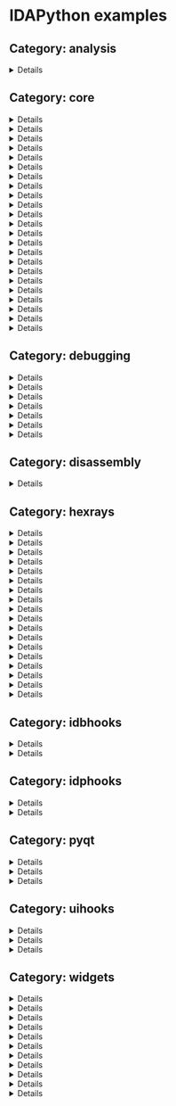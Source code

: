 # IDAPython examples

## Category: analysis

<a name="#dump_func_info"/>

<details>
  <summary>*dump_func_info*: </summary>

### Source code
<a href="https://github.com/idapython/src/blob/master/examples/analysis/dump_func_info.py">analysis/dump_func_info.py</a>

### Category
analysis

### Summary


### Description


### Keywords

### Uses
* ida_funcs.FUNC_FRAME
* ida_funcs.FUNC_LUMINA
* ida_funcs.FUNC_THUNK
* ida_funcs.get_fchunk
* ida_funcs.is_func_entry
* ida_funcs.is_func_tail
* ida_kernwin.get_screen_ea

### See also

  </details>

## Category: core

<a name="#actions"/>

<details>
  <summary>*actions*: </summary>

### Source code
<a href="https://github.com/idapython/src/blob/master/examples/core/actions.py">core/actions.py</a>

### Category
core

### Summary


### Description


### Keywords

### Uses
* ida_kernwin.AST_DISABLE_FOR_WIDGET
* ida_kernwin.AST_ENABLE_FOR_WIDGET
* ida_kernwin.BWN_DISASM
* ida_kernwin.SETMENU_APP
* ida_kernwin.UI_Hooks
* ida_kernwin.action_desc_t
* ida_kernwin.action_handler_t
* ida_kernwin.attach_action_to_menu
* ida_kernwin.attach_action_to_popup
* ida_kernwin.attach_action_to_toolbar
* ida_kernwin.get_widget_type
* ida_kernwin.load_custom_icon
* ida_kernwin.register_action
* ida_kernwin.unregister_action

### See also

  </details>

<a name="#add_hotkey"/>

<details>
  <summary>*add_hotkey*: </summary>

### Source code
<a href="https://github.com/idapython/src/blob/master/examples/core/add_hotkey.py">core/add_hotkey.py</a>

### Category
core

### Summary


### Description


### Keywords

### Uses
* ida_kernwin.add_hotkey
* ida_kernwin.del_hotkey

### See also

  </details>

<a name="#add_idc_hotkey"/>

<details>
  <summary>*add_idc_hotkey*: </summary>

### Source code
<a href="https://github.com/idapython/src/blob/master/examples/core/add_idc_hotkey.py">core/add_idc_hotkey.py</a>

### Category
core

### Summary


### Description


### Keywords

### Uses
* ida_expr.compile_idc_text
* ida_kernwin.add_idc_hotkey

### See also

  </details>

<a name="#auto_instantiate_widget_plugin"/>

<details>
  <summary>*auto_instantiate_widget_plugin*: </summary>

### Source code
<a href="https://github.com/idapython/src/blob/master/examples/core/auto_instantiate_widget_plugin.py">core/auto_instantiate_widget_plugin.py</a>

### Category
core

### Summary


### Description


### Keywords

### Uses
* ida_idaapi.plugin_t
* ida_kernwin.AST_ENABLE_ALWAYS
* ida_kernwin.SETMENU_APP
* ida_kernwin.UI_Hooks
* ida_kernwin.action_desc_t
* ida_kernwin.action_handler_t
* ida_kernwin.attach_action_to_menu
* ida_kernwin.find_widget
* ida_kernwin.register_action
* ida_kernwin.simplecustviewer_t
* ida_kernwin.simplecustviewer_t.Create

### See also

  </details>

<a name="#create_structure_programmatically"/>

<details>
  <summary>*create_structure_programmatically*: </summary>

### Source code
<a href="https://github.com/idapython/src/blob/master/examples/core/create_structure_programmatically.py">core/create_structure_programmatically.py</a>

### Category
core

### Summary


### Description


### Keywords

### Uses
* ida_bytes.FF_BYTE
* ida_bytes.FF_DATA
* ida_bytes.FF_DOUBLE
* ida_bytes.FF_DWORD
* ida_bytes.FF_FLOAT
* ida_bytes.FF_OWORD
* ida_bytes.FF_PACKREAL
* ida_bytes.FF_QWORD
* ida_bytes.FF_STRLIT
* ida_bytes.FF_STRUCT
* ida_bytes.FF_TBYTE
* ida_bytes.FF_WORD
* ida_bytes.off_flag
* ida_bytes.stroff_flag
* ida_idaapi.BADADDR
* ida_nalt.STRTYPE_C
* ida_struct.add_struc
* ida_struct.get_struc_id
* ida_struct.get_struc_size
* idc.add_struc
* idc.add_struc_member
* idc.del_struc
* idc.set_member_type

### See also

  </details>

<a name="#custom_cli"/>

<details>
  <summary>*custom_cli*: </summary>

### Source code
<a href="https://github.com/idapython/src/blob/master/examples/core/custom_cli.py">core/custom_cli.py</a>

### Category
core

### Summary


### Description


### Keywords

### Uses
* ida_idaapi.NW_CLOSEIDB
* ida_idaapi.NW_OPENIDB
* ida_idaapi.NW_REMOVE
* ida_idaapi.NW_TERMIDA
* ida_idaapi.notify_when
* ida_kernwin.cli_t

### See also

  </details>

<a name="#custom_data_types_and_formats"/>

<details>
  <summary>*custom_data_types_and_formats*: </summary>

### Source code
<a href="https://github.com/idapython/src/blob/master/examples/core/custom_data_types_and_formats.py">core/custom_data_types_and_formats.py</a>

### Category
core

### Summary


### Description


### Keywords

### Uses
* ida_bytes.data_format_t
* ida_bytes.data_type_t
* ida_bytes.find_custom_data_type
* ida_bytes.get_byte
* ida_bytes.register_data_types_and_formats
* ida_bytes.unregister_data_types_and_formats
* ida_idaapi.NW_CLOSEIDB
* ida_idaapi.NW_OPENIDB
* ida_idaapi.NW_REMOVE
* ida_idaapi.NW_TERMIDA
* ida_idaapi.notify_when
* ida_idaapi.struct_unpack
* ida_lines.COLSTR
* ida_lines.SCOLOR_IMPNAME
* ida_lines.SCOLOR_INSN
* ida_lines.SCOLOR_NUMBER
* ida_lines.SCOLOR_REG
* ida_nalt.get_input_file_path
* ida_netnode.netnode
* ida_struct.is_member_id

### See also

  </details>

<a name="#dump_extra_comments"/>

<details>
  <summary>*dump_extra_comments*: </summary>

### Source code
<a href="https://github.com/idapython/src/blob/master/examples/core/dump_extra_comments.py">core/dump_extra_comments.py</a>

### Category
core

### Summary


### Description


### Keywords

### Uses
* ida_kernwin.AST_DISABLE_FOR_WIDGET
* ida_kernwin.AST_ENABLE_FOR_WIDGET
* ida_kernwin.BWN_DISASM
* ida_kernwin.action_desc_t
* ida_kernwin.action_handler_t
* ida_kernwin.attach_action_to_popup
* ida_kernwin.find_widget
* ida_kernwin.get_screen_ea
* ida_kernwin.register_action
* ida_kernwin.unregister_action
* ida_lines.E_NEXT
* ida_lines.E_PREV
* ida_lines.get_extra_cmt
* ida_view

### See also

  </details>

<a name="#dump_flowchart"/>

<details>
  <summary>*dump_flowchart*: </summary>

### Source code
<a href="https://github.com/idapython/src/blob/master/examples/core/dump_flowchart.py">core/dump_flowchart.py</a>

### Category
core

### Summary


### Description


### Keywords

### Uses
* ida_funcs.get_func
* ida_gdl.FlowChart
* ida_gdl.qflow_chart_t
* ida_kernwin.get_screen_ea

### See also

  </details>

<a name="#extend_idc"/>

<details>
  <summary>*extend_idc*: </summary>

### Source code
<a href="https://github.com/idapython/src/blob/master/examples/core/extend_idc.py">core/extend_idc.py</a>

### Category
core

### Summary


### Description


### Keywords

### Uses
* ida_expr.VT_LONG
* ida_expr.add_idc_func

### See also

  </details>

<a name="#idapythonrc"/>

<details>
  <summary>*idapythonrc*: </summary>

### Source code
<a href="https://github.com/idapython/src/blob/master/examples/core/idapythonrc.py">core/idapythonrc.py</a>

### Category
core

### Summary


### Description


### Keywords

### Uses

### See also

  </details>

<a name="#install_user_defined_prefix"/>

<details>
  <summary>*install_user_defined_prefix*: </summary>

### Source code
<a href="https://github.com/idapython/src/blob/master/examples/core/install_user_defined_prefix.py">core/install_user_defined_prefix.py</a>

### Category
core

### Summary


### Description


### Keywords

### Uses
* ida_idaapi.PLUGIN_KEEP
* ida_idaapi.plugin_t
* ida_lines.SCOLOR_INV
* ida_lines.user_defined_prefix_t

### See also

  </details>

<a name="#list_imports"/>

<details>
  <summary>*list_imports*: </summary>

### Source code
<a href="https://github.com/idapython/src/blob/master/examples/core/list_imports.py">core/list_imports.py</a>

### Category
core

### Summary


### Description


### Keywords

### Uses
* ida_nalt.enum_import_names
* ida_nalt.get_import_module_name
* ida_nalt.get_import_module_qty

### See also

  </details>

<a name="#list_patched_bytes"/>

<details>
  <summary>*list_patched_bytes*: </summary>

### Source code
<a href="https://github.com/idapython/src/blob/master/examples/core/list_patched_bytes.py">core/list_patched_bytes.py</a>

### Category
core

### Summary


### Description


### Keywords

### Uses
* ida_bytes.visit_patched_bytes
* ida_idaapi.BADADDR

### See also

  </details>

<a name="#list_problems"/>

<details>
  <summary>*list_problems*: </summary>

### Source code
<a href="https://github.com/idapython/src/blob/master/examples/core/list_problems.py">core/list_problems.py</a>

### Category
core

### Summary


### Description


### Keywords

### Uses
* ida_ida.inf_get_min_ea
* ida_idaapi.BADADDR
* ida_problems.PR_ATTN
* ida_problems.PR_BADSTACK
* ida_problems.PR_COLLISION
* ida_problems.PR_DECIMP
* ida_problems.PR_DISASM
* ida_problems.PR_FINAL
* ida_problems.PR_HEAD
* ida_problems.PR_ILLADDR
* ida_problems.PR_JUMP
* ida_problems.PR_MANYLINES
* ida_problems.PR_NOBASE
* ida_problems.PR_NOCMT
* ida_problems.PR_NOFOP
* ida_problems.PR_NONAME
* ida_problems.PR_NOXREFS
* ida_problems.PR_ROLLED
* ida_problems.get_problem
* ida_problems.get_problem_name

### See also

  </details>

<a name="#list_segment_functions"/>

<details>
  <summary>*list_segment_functions*: </summary>

### Source code
<a href="https://github.com/idapython/src/blob/master/examples/core/list_segment_functions.py">core/list_segment_functions.py</a>

### Category
core

### Summary


### Description


### Keywords

### Uses
* ida_funcs.get_func
* ida_funcs.get_func_name
* ida_funcs.get_next_func
* ida_idaapi.BADADDR
* ida_kernwin.get_screen_ea
* ida_segment.getseg
* ida_xref.get_first_cref_to
* ida_xref.get_next_cref_to

### See also

  </details>

<a name="#list_segment_functions_using_idautils"/>

<details>
  <summary>*list_segment_functions_using_idautils*: </summary>

### Source code
<a href="https://github.com/idapython/src/blob/master/examples/core/list_segment_functions_using_idautils.py">core/list_segment_functions_using_idautils.py</a>

### Category
core

### Summary


### Description


### Keywords

### Uses
* ida_funcs.get_func_name
* ida_idaapi.BADADDR
* ida_kernwin.get_screen_ea
* ida_segment.getseg
* idautils.CodeRefsTo
* idautils.Functions

### See also

  </details>

<a name="#list_stkvar_xrefs"/>

<details>
  <summary>*list_stkvar_xrefs*: </summary>

### Source code
<a href="https://github.com/idapython/src/blob/master/examples/core/list_stkvar_xrefs.py">core/list_stkvar_xrefs.py</a>

### Category
core

### Summary


### Description


### Keywords

### Uses
* ida_bytes.get_flags
* ida_bytes.is_stkvar
* ida_frame.calc_stkvar_struc_offset
* ida_frame.get_frame
* ida_funcs.func_item_iterator_t
* ida_funcs.get_func
* ida_ida.UA_MAXOP
* ida_kernwin.AST_DISABLE_FOR_WIDGET
* ida_kernwin.AST_ENABLE_FOR_WIDGET
* ida_kernwin.BWN_DISASM
* ida_kernwin.action_desc_t
* ida_kernwin.action_handler_t
* ida_kernwin.get_current_viewer
* ida_kernwin.get_highlight
* ida_kernwin.get_screen_ea
* ida_kernwin.register_action
* ida_struct.get_member_by_name
* ida_struct.get_struc
* ida_ua.decode_insn
* ida_ua.insn_t

### See also

  </details>

<a name="#list_strings"/>

<details>
  <summary>*list_strings*: </summary>

### Source code
<a href="https://github.com/idapython/src/blob/master/examples/core/list_strings.py">core/list_strings.py</a>

### Category
core

### Summary


### Description


### Keywords

### Uses
* idautils.Strings

### See also

  </details>

<a name="#produce_c_file"/>

<details>
  <summary>*produce_c_file*: </summary>

### Source code
<a href="https://github.com/idapython/src/blob/master/examples/core/produce_c_file.py">core/produce_c_file.py</a>

### Category
core

### Summary


### Description


### Keywords

### Uses
* ida_auto.auto_wait
* ida_hexrays.VDRUN_MAYSTOP
* ida_hexrays.VDRUN_NEWFILE
* ida_hexrays.VDRUN_SILENT
* ida_hexrays.decompile_many
* ida_loader.PATH_TYPE_IDB
* ida_loader.get_path
* ida_pro.qexit

### See also

  </details>

<a name="#produce_lst_file"/>

<details>
  <summary>*produce_lst_file*: </summary>

### Source code
<a href="https://github.com/idapython/src/blob/master/examples/core/produce_lst_file.py">core/produce_lst_file.py</a>

### Category
core

### Summary


### Description


### Keywords

### Uses
* ida_auto.auto_wait
* ida_fpro.qfile_t
* ida_ida.inf_get_max_ea
* ida_ida.inf_get_min_ea
* ida_loader.OFILE_LST
* ida_loader.PATH_TYPE_IDB
* ida_loader.gen_file
* ida_loader.get_path
* ida_pro.qexit

### See also

  </details>

<a name="#register_timer"/>

<details>
  <summary>*register_timer*: </summary>

### Source code
<a href="https://github.com/idapython/src/blob/master/examples/core/register_timer.py">core/register_timer.py</a>

### Category
core

### Summary


### Description


### Keywords

### Uses
* ida_kernwin.register_timer

### See also

  </details>

<a name="#trigger_actions_programmatically"/>

<details>
  <summary>*trigger_actions_programmatically*: </summary>

### Source code
<a href="https://github.com/idapython/src/blob/master/examples/core/trigger_actions_programmatically.py">core/trigger_actions_programmatically.py</a>

### Category
core

### Summary


### Description


### Keywords

### Uses
* ida_kernwin.ask_yn
* ida_kernwin.execute_ui_requests
* ida_kernwin.msg
* ida_kernwin.process_ui_action

### See also

  </details>

## Category: debugging

<a name="#automatic_steps"/>

<details>
  <summary>*automatic_steps*: </summary>

### Source code
<a href="https://github.com/idapython/src/blob/master/examples/debugging/dbghooks/automatic_steps.py">debugging/dbghooks/automatic_steps.py</a>

### Category
debugging

### Summary


### Description


### Keywords

### Uses
* ida_dbg.DBG_Hooks
* ida_dbg.get_reg_val
* ida_dbg.request_exit_process
* ida_dbg.request_run_to
* ida_dbg.request_step_over
* ida_dbg.run_requests
* ida_ida.inf_get_start_ip
* ida_idaapi.BADADDR
* ida_lines.generate_disasm_line
* ida_lines.tag_remove

### See also

  </details>

<a name="#dbg_trace"/>

<details>
  <summary>*dbg_trace*: </summary>

### Source code
<a href="https://github.com/idapython/src/blob/master/examples/debugging/dbghooks/dbg_trace.py">debugging/dbghooks/dbg_trace.py</a>

### Category
debugging

### Summary


### Description


### Keywords

### Uses
* GENDSM_FORCE_CODE
* GENDSM_REMOVE_TAGS
* NN_call
* NN_callfi
* NN_callni
* generate_disasm_line
* ida_dbg.DBG_Hooks
* ida_dbg.ST_OVER_DEBUG_SEG
* ida_dbg.ST_OVER_LIB_FUNC
* ida_dbg.enable_step_trace
* ida_dbg.get_process_state
* ida_dbg.get_reg_val
* ida_dbg.get_step_trace_options
* ida_dbg.load_debugger
* ida_dbg.refresh_debugger_memory
* ida_dbg.request_continue_process
* ida_dbg.request_enable_step_trace
* ida_dbg.request_set_step_trace_options
* ida_dbg.run_requests
* ida_dbg.run_to
* ida_dbg.set_step_trace_options
* ida_dbg.wait_for_next_event
* ida_ida.f_ELF
* ida_ida.f_MACHO
* ida_ida.f_PE
* ida_ida.inf_get_filetype
* ida_ida.inf_get_max_ea
* ida_ida.inf_get_min_ea
* ida_ida.inf_get_start_ip
* ida_pro.qexit
* ida_ua.decode_insn
* ida_ua.insn_t
* idc.ARGV

### See also

  </details>

<a name="#registers_context_menu"/>

<details>
  <summary>*registers_context_menu*: </summary>

### Source code
<a href="https://github.com/idapython/src/blob/master/examples/debugging/misc/registers_context_menu.py">debugging/misc/registers_context_menu.py</a>

### Category
debugging

### Summary


### Description


### Keywords

### Uses
* ida_dbg.get_dbg_reg_info
* ida_dbg.get_reg_val
* ida_idd.register_info_t
* ida_kernwin.AST_DISABLE_FOR_WIDGET
* ida_kernwin.AST_ENABLE_FOR_WIDGET
* ida_kernwin.BWN_CPUREGS
* ida_kernwin.UI_Hooks
* ida_kernwin.action_desc_t
* ida_kernwin.action_handler_t
* ida_kernwin.attach_action_to_popup
* ida_kernwin.get_widget_type
* ida_kernwin.register_action
* ida_ua.dt_byte
* ida_ua.dt_dword
* ida_ua.dt_qword
* ida_ua.dt_word

### See also

  </details>

<a name="#show_debug_names"/>

<details>
  <summary>*show_debug_names*: </summary>

### Source code
<a href="https://github.com/idapython/src/blob/master/examples/debugging/show_debug_names.py">debugging/show_debug_names.py</a>

### Category
debugging

### Summary


### Description


### Keywords

### Uses
* ida_dbg.get_process_state
* ida_dbg.is_debugger_on
* ida_ida.inf_get_max_ea
* ida_ida.inf_get_min_ea
* ida_name.get_debug_names

### See also

  </details>

<a name="#simple_appcall_common"/>

<details>
  <summary>*simple_appcall_common*: </summary>

### Source code
<a href="https://github.com/idapython/src/blob/master/examples/debugging/appcall/simple_appcall_common.py">debugging/appcall/simple_appcall_common.py</a>

### Category
debugging

### Summary


### Description


### Keywords

### Uses
* ida_dbg.DBG_Hooks
* ida_dbg.run_to
* ida_idaapi.BADADDR
* ida_idd.Appcall
* ida_idd.Appcall.byref
* ida_idd.Appcall.int64
* ida_kernwin.get_screen_ea
* ida_name.get_name_ea
* ida_name.set_name
* ida_typeinf.apply_cdecl

### See also

  </details>

<a name="#simple_appcall_linux"/>

<details>
  <summary>*simple_appcall_linux*: </summary>

### Source code
<a href="https://github.com/idapython/src/blob/master/examples/debugging/appcall/simple_appcall_linux.py">debugging/appcall/simple_appcall_linux.py</a>

### Category
debugging

### Summary


### Description


### Keywords

### Uses

### See also

  </details>

<a name="#simple_appcall_win"/>

<details>
  <summary>*simple_appcall_win*: </summary>

### Source code
<a href="https://github.com/idapython/src/blob/master/examples/debugging/appcall/simple_appcall_win.py">debugging/appcall/simple_appcall_win.py</a>

### Category
debugging

### Summary


### Description


### Keywords

### Uses
* ida_ida.inf_is_64bit

### See also

  </details>

## Category: disassembly

<a name="#colorize_region"/>

<details>
  <summary>*colorize_region*: change background colours</summary>

### Source code
<a href="https://github.com/idapython/src/blob/master/examples/core/colorize_region.py">core/colorize_region.py</a>

### Category
disassembly

### Summary
change background colours

### Description
This illustrates the setting/retrieval of background colours
using the IDC wrappers

### Keywords
coloring
idc

### Uses

### See also

  </details>

## Category: hexrays

<a name="#decompile_entry_points"/>

<details>
  <summary>*decompile_entry_points*: </summary>

### Source code
<a href="https://github.com/idapython/src/blob/master/examples/hexrays/decompile_entry_points.py">hexrays/decompile_entry_points.py</a>

### Category
hexrays

### Summary


### Description


### Keywords

### Uses
* ida_auto.auto_wait
* ida_entry.get_entry
* ida_entry.get_entry_ordinal
* ida_entry.get_entry_qty
* ida_hexrays.decompile
* ida_hexrays.init_hexrays_plugin
* ida_ida.cvar.inf.is_64bit
* ida_idp.PLFM_386
* ida_idp.PLFM_ARM
* ida_idp.PLFM_MIPS
* ida_idp.PLFM_PPC
* ida_idp.ph.id
* ida_loader.load_plugin

### See also

  </details>

<a name="#vds1"/>

<details>
  <summary>*vds1*: </summary>

### Source code
<a href="https://github.com/idapython/src/blob/master/examples/hexrays/vds1.py">hexrays/vds1.py</a>

### Category
hexrays

### Summary


### Description


### Keywords

### Uses
* ida_funcs.get_func
* ida_hexrays.decompile
* ida_hexrays.get_hexrays_version
* ida_hexrays.init_hexrays_plugin
* ida_kernwin.get_screen_ea
* ida_lines.tag_remove

### See also

  </details>

<a name="#vds10"/>

<details>
  <summary>*vds10*: </summary>

### Source code
<a href="https://github.com/idapython/src/blob/master/examples/hexrays/vds10.py">hexrays/vds10.py</a>

### Category
hexrays

### Summary


### Description


### Keywords

### Uses
* ida_bytes.get_cmt
* ida_hexrays.init_hexrays_plugin
* ida_hexrays.mop_str
* ida_hexrays.optinsn_t
* ida_idaapi.PLUGIN_HIDE
* ida_idaapi.PLUGIN_KEEP
* ida_idaapi.plugin_t
* ida_typeinf.STI_PCCHAR
* ida_typeinf.tinfo_t.get_stock

### See also

  </details>

<a name="#vds11"/>

<details>
  <summary>*vds11*: </summary>

### Source code
<a href="https://github.com/idapython/src/blob/master/examples/hexrays/vds11.py">hexrays/vds11.py</a>

### Category
hexrays

### Summary


### Description


### Keywords

### Uses
* ida_hexrays.getf_reginsn
* ida_hexrays.init_hexrays_plugin
* ida_hexrays.m_goto
* ida_hexrays.optblock_t
* ida_idaapi.PLUGIN_HIDE
* ida_idaapi.PLUGIN_KEEP
* ida_idaapi.plugin_t

### See also

  </details>

<a name="#vds12"/>

<details>
  <summary>*vds12*: </summary>

### Source code
<a href="https://github.com/idapython/src/blob/master/examples/hexrays/vds12.py">hexrays/vds12.py</a>

### Category
hexrays

### Summary


### Description


### Keywords

### Uses
* ida_bytes.get_flags
* ida_bytes.is_code
* ida_funcs.get_func
* ida_hexrays.ACFL_GUESS
* ida_hexrays.DECOMP_NO_CACHE
* ida_hexrays.DECOMP_WARNINGS
* ida_hexrays.GCO_DEF
* ida_hexrays.GCO_USE
* ida_hexrays.GC_REGS_AND_STKVARS
* ida_hexrays.MERR_OK
* ida_hexrays.MMAT_PREOPTIMIZED
* ida_hexrays.MUST_ACCESS
* ida_hexrays.gco_info_t
* ida_hexrays.gen_microcode
* ida_hexrays.get_current_operand
* ida_hexrays.get_merror_desc
* ida_hexrays.hexrays_failure_t
* ida_hexrays.init_hexrays_plugin
* ida_hexrays.mba_ranges_t
* ida_hexrays.mlist_t
* ida_hexrays.op_parent_info_t
* ida_hexrays.voff_t
* ida_kernwin.Choose
* ida_kernwin.get_screen_ea
* ida_kernwin.jumpto
* ida_kernwin.warning
* ida_lines.GENDSM_REMOVE_TAGS
* ida_lines.generate_disasm_line
* ida_pro.eavec_t

### See also

  </details>

<a name="#vds13"/>

<details>
  <summary>*vds13*: </summary>

### Source code
<a href="https://github.com/idapython/src/blob/master/examples/hexrays/vds13.py">hexrays/vds13.py</a>

### Category
hexrays

### Summary


### Description


### Keywords

### Uses
* ida_bytes.get_flags
* ida_bytes.is_code
* ida_hexrays.DECOMP_WARNINGS
* ida_hexrays.gen_microcode
* ida_hexrays.hexrays_failure_t
* ida_hexrays.init_hexrays_plugin
* ida_hexrays.mba_ranges_t
* ida_hexrays.vd_printer_t
* ida_kernwin.read_range_selection
* ida_kernwin.warning
* ida_range.range_t

### See also

  </details>

<a name="#vds17"/>

<details>
  <summary>*vds17*: </summary>

### Source code
<a href="https://github.com/idapython/src/blob/master/examples/hexrays/vds17.py">hexrays/vds17.py</a>

### Category
hexrays

### Summary


### Description


### Keywords

### Uses
* ida_hexrays.USE_KEYBOARD
* ida_hexrays.cot_add
* ida_hexrays.cot_cast
* ida_hexrays.cot_memptr
* ida_hexrays.cot_memref
* ida_hexrays.cot_num
* ida_hexrays.cot_ref
* ida_hexrays.get_hexrays_version
* ida_hexrays.get_widget_vdui
* ida_hexrays.init_hexrays_plugin
* ida_hexrays.select_udt_by_offset
* ida_hexrays.ui_stroff_applicator_t
* ida_hexrays.ui_stroff_ops_t
* ida_idaapi.BADADDR
* ida_idaapi.PLUGIN_HIDE
* ida_idaapi.PLUGIN_KEEP
* ida_idaapi.plugin_t
* ida_kernwin.AST_DISABLE_FOR_WIDGET
* ida_kernwin.AST_ENABLE_FOR_WIDGET
* ida_kernwin.BWN_PSEUDOCODE
* ida_kernwin.action_desc_t
* ida_kernwin.action_handler_t
* ida_kernwin.get_custom_viewer_curline
* ida_kernwin.msg
* ida_kernwin.register_action
* ida_kernwin.warning
* ida_lines.tag_remove
* ida_typeinf.PRTYPE_1LINE
* ida_typeinf.print_tinfo
* ida_typeinf.remove_pointer

### See also

  </details>

<a name="#vds19"/>

<details>
  <summary>*vds19*: </summary>

### Source code
<a href="https://github.com/idapython/src/blob/master/examples/hexrays/vds19.py">hexrays/vds19.py</a>

### Category
hexrays

### Summary


### Description


### Keywords

### Uses
* ida_hexrays.init_hexrays_plugin
* ida_hexrays.m_bnot
* ida_hexrays.m_mov
* ida_hexrays.m_or
* ida_hexrays.minsn_visitor_t
* ida_hexrays.mop_t
* ida_hexrays.optinsn_t
* ida_idaapi.PLUGIN_HIDE
* ida_idaapi.PLUGIN_KEEP
* ida_idaapi.plugin_t

### See also

  </details>

<a name="#vds3"/>

<details>
  <summary>*vds3*: </summary>

### Source code
<a href="https://github.com/idapython/src/blob/master/examples/hexrays/vds3.py">hexrays/vds3.py</a>

### Category
hexrays

### Summary


### Description


### Keywords

### Uses
* ida_hexrays.CMAT_FINAL
* ida_hexrays.CV_FAST
* ida_hexrays.CV_INSNS
* ida_hexrays.Hexrays_Hooks
* ida_hexrays.ITP_ELSE
* ida_hexrays.USE_KEYBOARD
* ida_hexrays.VDI_TAIL
* ida_hexrays.cexpr_t
* ida_hexrays.cit_if
* ida_hexrays.ctree_visitor_t
* ida_hexrays.get_widget_vdui
* ida_hexrays.init_hexrays_plugin
* ida_hexrays.lnot
* ida_hexrays.qswap
* ida_idaapi.PLUGIN_HIDE
* ida_idaapi.PLUGIN_KEEP
* ida_idaapi.plugin_t
* ida_kernwin.AST_DISABLE_FOR_WIDGET
* ida_kernwin.AST_ENABLE_FOR_WIDGET
* ida_kernwin.BWN_PSEUDOCODE
* ida_kernwin.action_desc_t
* ida_kernwin.action_handler_t
* ida_kernwin.attach_action_to_popup
* ida_kernwin.register_action
* ida_netnode.netnode

### See also

  </details>

<a name="#vds4"/>

<details>
  <summary>*vds4*: </summary>

### Source code
<a href="https://github.com/idapython/src/blob/master/examples/hexrays/vds4.py">hexrays/vds4.py</a>

### Category
hexrays

### Summary


### Description


### Keywords

### Uses
* ida_bytes.get_radix
* ida_hexrays.CIT_COLLAPSED
* ida_hexrays.decompile
* ida_hexrays.init_hexrays_plugin
* ida_hexrays.lvar_uservec_t
* ida_hexrays.restore_user_cmts
* ida_hexrays.restore_user_iflags
* ida_hexrays.restore_user_labels
* ida_hexrays.restore_user_lvar_settings
* ida_hexrays.restore_user_numforms
* ida_hexrays.user_cmts_free
* ida_hexrays.user_iflags_free
* ida_hexrays.user_labels_free
* ida_hexrays.user_numforms_free
* ida_kernwin.get_screen_ea

### See also

  </details>

<a name="#vds5"/>

<details>
  <summary>*vds5*: </summary>

### Source code
<a href="https://github.com/idapython/src/blob/master/examples/hexrays/vds5.py">hexrays/vds5.py</a>

### Category
hexrays

### Summary


### Description


### Keywords

### Uses
* ida_gdl.display_gdl
* ida_hexrays.Hexrays_Hooks
* ida_hexrays.USE_KEYBOARD
* ida_hexrays.cit_asm
* ida_hexrays.cit_goto
* ida_hexrays.cot_helper
* ida_hexrays.cot_memptr
* ida_hexrays.cot_memref
* ida_hexrays.cot_num
* ida_hexrays.cot_obj
* ida_hexrays.cot_ptr
* ida_hexrays.cot_str
* ida_hexrays.cot_var
* ida_hexrays.ctree_parentee_t
* ida_hexrays.get_ctype_name
* ida_hexrays.get_widget_vdui
* ida_hexrays.init_hexrays_plugin
* ida_idaapi.PLUGIN_HIDE
* ida_idaapi.PLUGIN_KEEP
* ida_idaapi.plugin_t
* ida_kernwin.AST_DISABLE_FOR_WIDGET
* ida_kernwin.AST_ENABLE_FOR_WIDGET
* ida_kernwin.BWN_PSEUDOCODE
* ida_kernwin.action_desc_t
* ida_kernwin.action_handler_t
* ida_kernwin.attach_action_to_popup
* ida_kernwin.register_action
* ida_kernwin.warning
* ida_lines.tag_remove
* ida_pro.str2user

### See also

  </details>

<a name="#vds6"/>

<details>
  <summary>*vds6*: </summary>

### Source code
<a href="https://github.com/idapython/src/blob/master/examples/hexrays/vds6.py">hexrays/vds6.py</a>

### Category
hexrays

### Summary


### Description


### Keywords

### Uses
* ida_hexrays.Hexrays_Hooks
* ida_hexrays.init_hexrays_plugin
* ida_idaapi.PLUGIN_HIDE
* ida_idaapi.PLUGIN_KEEP
* ida_idaapi.plugin_t
* ida_lines.tag_advance
* ida_lines.tag_skipcodes

### See also

  </details>

<a name="#vds7"/>

<details>
  <summary>*vds7*: </summary>

### Source code
<a href="https://github.com/idapython/src/blob/master/examples/hexrays/vds7.py">hexrays/vds7.py</a>

### Category
hexrays

### Summary


### Description


### Keywords

### Uses
* ida_hexrays.CMAT_BUILT
* ida_hexrays.CV_FAST
* ida_hexrays.Hexrays_Hooks
* ida_hexrays.cit_block
* ida_hexrays.ctree_visitor_t
* ida_hexrays.init_hexrays_plugin

### See also

  </details>

<a name="#vds8"/>

<details>
  <summary>*vds8*: </summary>

### Source code
<a href="https://github.com/idapython/src/blob/master/examples/hexrays/vds8.py">hexrays/vds8.py</a>

### Category
hexrays

### Summary


### Description


### Keywords

### Uses
* ida_allins.ARM_svc
* ida_hexrays.get_widget_vdui
* ida_hexrays.init_hexrays_plugin
* ida_hexrays.install_microcode_filter
* ida_hexrays.udc_filter_t
* ida_kernwin.AST_DISABLE_FOR_WIDGET
* ida_kernwin.AST_ENABLE_FOR_WIDGET
* ida_kernwin.BWN_PSEUDOCODE
* ida_kernwin.UI_Hooks
* ida_kernwin.action_desc_t
* ida_kernwin.action_handler_t
* ida_kernwin.attach_action_to_popup
* ida_kernwin.get_widget_type
* ida_kernwin.register_action

### See also

  </details>

<a name="#vds_create_hint"/>

<details>
  <summary>*vds_create_hint*: </summary>

### Source code
<a href="https://github.com/idapython/src/blob/master/examples/hexrays/vds_create_hint.py">hexrays/vds_create_hint.py</a>

### Category
hexrays

### Summary


### Description


### Keywords

### Uses
* ida_hexrays.Hexrays_Hooks
* ida_hexrays.USE_MOUSE
* ida_hexrays.VDI_EXPR
* ida_hexrays.VDI_LVAR
* ida_hexrays.cit_if
* ida_hexrays.cot_call

### See also

  </details>

<a name="#vds_hooks"/>

<details>
  <summary>*vds_hooks*: </summary>

### Source code
<a href="https://github.com/idapython/src/blob/master/examples/hexrays/vds_hooks.py">hexrays/vds_hooks.py</a>

### Category
hexrays

### Summary


### Description


### Keywords

### Uses
* ida_hexrays.Hexrays_Hooks

### See also

  </details>

<a name="#vds_modify_user_lvars"/>

<details>
  <summary>*vds_modify_user_lvars*: </summary>

### Source code
<a href="https://github.com/idapython/src/blob/master/examples/hexrays/vds_modify_user_lvars.py">hexrays/vds_modify_user_lvars.py</a>

### Category
hexrays

### Summary


### Description


### Keywords

### Uses
* ida_hexrays.modify_user_lvars
* ida_hexrays.user_lvar_modifier_t
* ida_typeinf.parse_decl
* ida_typeinf.tinfo_t
* idc.here

### See also

  </details>

<a name="#vds_xrefs"/>

<details>
  <summary>*vds_xrefs*: </summary>

### Source code
<a href="https://github.com/idapython/src/blob/master/examples/hexrays/vds_xrefs.py">hexrays/vds_xrefs.py</a>

### Category
hexrays

### Summary


### Description


### Keywords

### Uses
* ida_funcs.get_func_name
* ida_hexrays.Hexrays_Hooks
* ida_hexrays.USE_KEYBOARD
* ida_hexrays.VDI_EXPR
* ida_hexrays.VDI_FUNC
* ida_hexrays.cexpr_t
* ida_hexrays.cfunc_t
* ida_hexrays.cinsn_t
* ida_hexrays.decompile
* ida_hexrays.get_widget_vdui
* ida_hexrays.init_hexrays_plugin
* ida_hexrays.open_pseudocode
* ida_hexrays.qstring_printer_t
* ida_idaapi.BADADDR
* ida_kernwin.AST_DISABLE
* ida_kernwin.AST_DISABLE_FOR_WIDGET
* ida_kernwin.AST_ENABLE
* ida_kernwin.BWN_PSEUDOCODE
* ida_kernwin.PluginForm
* ida_kernwin.PluginForm.Show
* ida_kernwin.action_desc_t
* ida_kernwin.action_handler_t
* ida_kernwin.attach_action_to_popup
* ida_kernwin.register_action
* ida_struct.get_member
* ida_struct.get_struc
* ida_struct.get_struc_id
* ida_typeinf.PRTYPE_1LINE
* ida_typeinf.print_tinfo
* idautils.Functions
* idautils.XrefsTo

### See also

  </details>

## Category: idbhooks

<a name="#operand_changed"/>

<details>
  <summary>*operand_changed*: </summary>

### Source code
<a href="https://github.com/idapython/src/blob/master/examples/idbhooks/operand_changed.py">idbhooks/operand_changed.py</a>

### Category
idbhooks

### Summary


### Description


### Keywords

### Uses
* ida_bytes.ALOPT_IGNCLT
* ida_bytes.ALOPT_IGNHEADS
* ida_bytes.get_flags
* ida_bytes.get_max_strlit_length
* ida_bytes.get_opinfo
* ida_bytes.get_strlit_contents
* ida_bytes.is_custfmt
* ida_bytes.is_custom
* ida_bytes.is_enum
* ida_bytes.is_off
* ida_bytes.is_strlit
* ida_bytes.is_stroff
* ida_bytes.is_struct
* ida_enum.get_enum_name
* ida_idp.IDB_Hooks
* ida_nalt.STRENC_DEFAULT
* ida_nalt.get_default_encoding_idx
* ida_nalt.get_encoding_name
* ida_nalt.get_str_encoding_idx
* ida_nalt.get_strtype_bpu
* ida_nalt.opinfo_t
* ida_struct.get_struc_name

### See also

  </details>

<a name="#replay_prototypes_changes"/>

<details>
  <summary>*replay_prototypes_changes*: Record and replay changes in function prototypes</summary>

### Source code
<a href="https://github.com/idapython/src/blob/master/examples/idbhooks/replay_prototypes_changes.py">idbhooks/replay_prototypes_changes.py</a>

### Category
idbhooks

### Summary
Record and replay changes in function prototypes

### Description
This is a sample script, that will record (in memory) all changes in
functions prototypes, in order to re-apply them later.

To use this script:
 - open an IDB (say, "test.idb")
 - modify some functions prototypes (e.g., by triggering the 'Y'
   shortcut when the cursor is placed on the first address of a
   function)
 - reload that IDB, *without saving it first*
 - call rpc.replay(), to re-apply the modifications.

Note: 'ti_changed' is also called for changes to the function
frames, but we'll only record function prototypes changes.

### Keywords

### Uses
* ida_funcs.get_func
* ida_idp.IDB_Hooks
* ida_typeinf.PRTYPE_1LINE
* ida_typeinf.TINFO_DEFINITE
* ida_typeinf.apply_tinfo
* ida_typeinf.get_idati
* ida_typeinf.tinfo_t

### See also

  </details>

## Category: idphooks

<a name="#ana_emu_out"/>

<details>
  <summary>*ana_emu_out*: </summary>

### Source code
<a href="https://github.com/idapython/src/blob/master/examples/idphooks/ana_emu_out.py">idphooks/ana_emu_out.py</a>

### Category
idphooks

### Summary


### Description


### Keywords

### Uses
* ida_bytes.get_wide_dword
* ida_bytes.get_wide_word
* ida_idp.CUSTOM_INSN_ITYPE
* ida_idp.IDP_Hooks
* ida_idp.PLFM_ARM
* ida_idp.ph.id
* ida_idp.str2reg
* ida_segregs.get_sreg

### See also

  </details>

<a name="#assemble"/>

<details>
  <summary>*assemble*: </summary>

### Source code
<a href="https://github.com/idapython/src/blob/master/examples/idphooks/assemble.py">idphooks/assemble.py</a>

### Category
idphooks

### Summary


### Description


### Keywords

### Uses
* ida_idp.IDP_Hooks
* idautils.DecodeInstruction

### See also

  </details>

## Category: pyqt

<a name="#inject_command"/>

<details>
  <summary>*inject_command*: </summary>

### Source code
<a href="https://github.com/idapython/src/blob/master/examples/pyqt/inject_command.py">pyqt/inject_command.py</a>

### Category
pyqt

### Summary


### Description


### Keywords

### Uses
* ida_kernwin.PluginForm.TWidgetToPyQtWidget
* ida_kernwin.disabled_script_timeout_t
* ida_kernwin.find_widget
* ida_kernwin.process_ui_action

### See also

  </details>

<a name="#paint_over_navbar"/>

<details>
  <summary>*paint_over_navbar*: </summary>

### Source code
<a href="https://github.com/idapython/src/blob/master/examples/pyqt/paint_over_navbar.py">pyqt/paint_over_navbar.py</a>

### Category
pyqt

### Summary


### Description


### Keywords

### Uses
* ida_kernwin.PluginForm.FormToPyQtWidget
* ida_kernwin.get_navband_pixel
* ida_kernwin.open_navband_window
* ida_segment.get_segm_qty
* ida_segment.getnseg
* idc.here

### See also

  </details>

<a name="#populate_pluginform_with_pyqt_widgets"/>

<details>
  <summary>*populate_pluginform_with_pyqt_widgets*: </summary>

### Source code
<a href="https://github.com/idapython/src/blob/master/examples/pyqt/populate_pluginform_with_pyqt_widgets.py">pyqt/populate_pluginform_with_pyqt_widgets.py</a>

### Category
pyqt

### Summary


### Description


### Keywords

### Uses
* ida_kernwin.PluginForm

### See also

  </details>

## Category: uihooks

<a name="#lines_rendering"/>

<details>
  <summary>*lines_rendering*: </summary>

### Source code
<a href="https://github.com/idapython/src/blob/master/examples/uihooks/lines_rendering.py">uihooks/lines_rendering.py</a>

### Category
uihooks

### Summary


### Description


### Keywords

### Uses
* ida_bytes.next_head
* ida_idaapi.BADADDR
* ida_kernwin.CK_EXTRA1
* ida_kernwin.CK_EXTRA10
* ida_kernwin.CK_EXTRA11
* ida_kernwin.CK_EXTRA12
* ida_kernwin.CK_EXTRA13
* ida_kernwin.CK_EXTRA14
* ida_kernwin.CK_EXTRA15
* ida_kernwin.CK_EXTRA16
* ida_kernwin.CK_EXTRA2
* ida_kernwin.CK_EXTRA3
* ida_kernwin.CK_EXTRA4
* ida_kernwin.CK_EXTRA5
* ida_kernwin.CK_EXTRA6
* ida_kernwin.CK_EXTRA7
* ida_kernwin.CK_EXTRA8
* ida_kernwin.CK_EXTRA9
* ida_kernwin.CK_TRACE
* ida_kernwin.CK_TRACE_OVL
* ida_kernwin.LROEF_CPS_RANGE
* ida_kernwin.UI_Hooks
* ida_kernwin.get_screen_ea
* ida_kernwin.line_rendering_output_entry_t
* ida_kernwin.refresh_idaview_anyway

### See also

  </details>

<a name="#log_misc_events"/>

<details>
  <summary>*log_misc_events*: </summary>

### Source code
<a href="https://github.com/idapython/src/blob/master/examples/uihooks/log_misc_events.py">uihooks/log_misc_events.py</a>

### Category
uihooks

### Summary


### Description


### Keywords

### Uses
* ida_kernwin.UI_Hooks

### See also

  </details>

<a name="#prevent_jump"/>

<details>
  <summary>*prevent_jump*: </summary>

### Source code
<a href="https://github.com/idapython/src/blob/master/examples/uihooks/prevent_jump.py">uihooks/prevent_jump.py</a>

### Category
uihooks

### Summary


### Description


### Keywords

### Uses
* ida_kernwin.UI_Hooks

### See also

  </details>

## Category: widgets

<a name="#askusingform"/>

<details>
  <summary>*askusingform*: </summary>

### Source code
<a href="https://github.com/idapython/src/blob/master/examples/widgets/forms/askusingform.py">widgets/forms/askusingform.py</a>

### Category
widgets

### Summary


### Description


### Keywords

### Uses
* ida_kernwin.Choose
* ida_kernwin.Choose.CH_MULTI
* ida_kernwin.Form
* ida_kernwin.PluginForm.FORM_TAB
* ida_kernwin.ask_str

### See also

  </details>

<a name="#choose"/>

<details>
  <summary>*choose*: </summary>

### Source code
<a href="https://github.com/idapython/src/blob/master/examples/widgets/tabular_views/custom/choose.py">widgets/tabular_views/custom/choose.py</a>

### Category
widgets

### Summary


### Description


### Keywords

### Uses
* Choose
* Choose.ALL_CHANGED
* Choose.CH_CAN_DEL
* Choose.CH_CAN_EDIT
* Choose.CH_CAN_INS
* Choose.CH_CAN_REFRESH
* Choose.CH_RESTORE
* Choose.NOTHING_CHANGED
* ida_kernwin.AST_DISABLE_FOR_WIDGET
* ida_kernwin.AST_ENABLE_FOR_WIDGET
* ida_kernwin.action_desc_t
* ida_kernwin.action_handler_t
* ida_kernwin.attach_action_to_popup
* ida_kernwin.is_chooser_widget
* ida_kernwin.register_action
* ida_kernwin.unregister_action

### See also

  </details>

<a name="#choose_multi"/>

<details>
  <summary>*choose_multi*: choose multi</summary>

### Source code
<a href="https://github.com/idapython/src/blob/master/examples/widgets/tabular_views/custom/choose_multi.py">widgets/tabular_views/custom/choose_multi.py</a>

### Category
widgets

### Summary
choose multi

### Description


### Keywords

### Uses
* Choose
* Choose.ALL_CHANGED
* Choose.CHCOL_HEX
* Choose.CH_MULTI
* Choose.NOTHING_CHANGED

### See also

  </details>

<a name="#custom_graph_with_actions"/>

<details>
  <summary>*custom_graph_with_actions*: </summary>

### Source code
<a href="https://github.com/idapython/src/blob/master/examples/widgets/graphs/custom_graph_with_actions.py">widgets/graphs/custom_graph_with_actions.py</a>

### Category
widgets

### Summary


### Description


### Keywords

### Uses
* ida_funcs.get_func
* ida_funcs.get_func_name
* ida_graph.GraphViewer
* ida_graph.get_graph_viewer
* ida_graph.screen_graph_selection_t
* ida_graph.viewer_get_selection
* ida_idp.is_call_insn
* ida_kernwin.AST_ENABLE_ALWAYS
* ida_kernwin.View_Hooks
* ida_kernwin.action_desc_t
* ida_kernwin.action_handler_t
* ida_kernwin.attach_dynamic_action_to_popup
* ida_kernwin.get_screen_ea
* ida_ua.decode_insn
* ida_ua.insn_t
* ida_xref.XREF_FAR
* idautils.FuncItems
* idautils.XrefsFrom

### See also

  </details>

<a name="#custom_viewer"/>

<details>
  <summary>*custom_viewer*: </summary>

### Source code
<a href="https://github.com/idapython/src/blob/master/examples/widgets/listings/custom_viewer.py">widgets/listings/custom_viewer.py</a>

### Category
widgets

### Summary


### Description


### Keywords

### Uses
* ida_kernwin.AST_ENABLE_ALWAYS
* ida_kernwin.action_desc_t
* ida_kernwin.action_handler_t
* ida_kernwin.ask_long
* ida_kernwin.ask_str
* ida_kernwin.attach_action_to_popup
* ida_kernwin.register_action
* ida_kernwin.simplecustviewer_t
* ida_kernwin.simplecustviewer_t.Create
* ida_kernwin.simplecustviewer_t.Show
* ida_kernwin.unregister_action
* ida_lines.COLOR_DEFAULT
* ida_lines.COLOR_DNAME
* ida_lines.COLSTR
* ida_lines.SCOLOR_PREFIX
* ida_lines.SCOLOR_VOIDOP

### See also

  </details>

<a name="#func_chooser"/>

<details>
  <summary>*func_chooser*: </summary>

### Source code
<a href="https://github.com/idapython/src/blob/master/examples/widgets/tabular_views/custom/func_chooser.py">widgets/tabular_views/custom/func_chooser.py</a>

### Category
widgets

### Summary


### Description


### Keywords

### Uses
* Choose
* Choose.ALL_CHANGED
* Choose.CHCOL_HEX
* Choose.CHCOL_PLAIN
* Choose.NOTHING_CHANGED
* idautils.Functions
* idc.del_func
* idc.jumpto

### See also

  </details>

<a name="#save_and_restore_listing_pos"/>

<details>
  <summary>*save_and_restore_listing_pos*: </summary>

### Source code
<a href="https://github.com/idapython/src/blob/master/examples/widgets/listings/save_and_restore_listing_pos.py">widgets/listings/save_and_restore_listing_pos.py</a>

### Category
widgets

### Summary


### Description


### Keywords

### Uses
* ida_kernwin.AST_DISABLE_FOR_WIDGET
* ida_kernwin.AST_ENABLE_FOR_WIDGET
* ida_kernwin.BWN_CUSTVIEW
* ida_kernwin.BWN_DISASM
* ida_kernwin.BWN_ENUMS
* ida_kernwin.BWN_PSEUDOCODE
* ida_kernwin.BWN_STRUCTS
* ida_kernwin.action_desc_t
* ida_kernwin.action_handler_t
* ida_kernwin.custom_viewer_jump
* ida_kernwin.find_widget
* ida_kernwin.get_custom_viewer_location
* ida_kernwin.register_action
* ida_kernwin.unregister_action
* ida_moves.lochist_entry_t

### See also

  </details>

<a name="#show_and_hide_waitbox"/>

<details>
  <summary>*show_and_hide_waitbox*: </summary>

### Source code
<a href="https://github.com/idapython/src/blob/master/examples/widgets/waitbox/show_and_hide_waitbox.py">widgets/waitbox/show_and_hide_waitbox.py</a>

### Category
widgets

### Summary


### Description


### Keywords

### Uses
* ida_funcs.get_func
* ida_hexrays.DecompilationFailure
* ida_hexrays.decompile
* ida_kernwin.hide_wait_box
* ida_kernwin.replace_wait_box
* ida_kernwin.show_wait_box
* ida_kernwin.user_cancelled
* idautils.Functions

### See also

  </details>

<a name="#show_selected_strings"/>

<details>
  <summary>*show_selected_strings*: </summary>

### Source code
<a href="https://github.com/idapython/src/blob/master/examples/widgets/tabular_views/strings_window/show_selected_strings.py">widgets/tabular_views/strings_window/show_selected_strings.py</a>

### Category
widgets

### Summary


### Description


### Keywords

### Uses
* ida_bytes.get_strlit_contents
* ida_idaapi.BADADDR
* ida_kernwin.AST_DISABLE_FOR_WIDGET
* ida_kernwin.AST_ENABLE_FOR_WIDGET
* ida_kernwin.BWN_STRINGS
* ida_kernwin.action_desc_t
* ida_kernwin.action_handler_t
* ida_kernwin.attach_action_to_popup
* ida_kernwin.find_widget
* ida_kernwin.get_chooser_data
* ida_kernwin.open_strings_window
* ida_kernwin.register_action
* ida_kernwin.unregister_action
* ida_strlist.get_strlist_item
* ida_strlist.string_info_t

### See also

  </details>

<a name="#sync_two_graphs"/>

<details>
  <summary>*sync_two_graphs*: </summary>

### Source code
<a href="https://github.com/idapython/src/blob/master/examples/widgets/graphs/sync_two_graphs.py">widgets/graphs/sync_two_graphs.py</a>

### Category
widgets

### Summary


### Description


### Keywords

### Uses
* ida_graph.GLICTL_CENTER
* ida_graph.viewer_fit_window
* ida_graph.viewer_get_gli
* ida_graph.viewer_set_gli
* ida_kernwin.DP_RIGHT
* ida_kernwin.IDAViewWrapper
* ida_kernwin.MFF_FAST
* ida_kernwin.TCCRT_GRAPH
* ida_kernwin.execute_sync
* ida_kernwin.find_widget
* ida_kernwin.get_custom_viewer_place
* ida_kernwin.jumpto
* ida_kernwin.open_disasm_window
* ida_kernwin.set_dock_pos
* ida_kernwin.set_view_renderer_type
* ida_moves.graph_location_info_t

### See also

  </details>

<a name="#wrap_idaview"/>

<details>
  <summary>*wrap_idaview*: manipulate IDAView and graph</summary>

### Source code
<a href="https://github.com/idapython/src/blob/master/examples/widgets/idaview/wrap_idaview.py">widgets/idaview/wrap_idaview.py</a>

### Category
widgets

### Summary
manipulate IDAView and graph

### Description
This is an example illustrating how to manipulate an existing IDA-provided
view (and thus its graph), in Python.

### Keywords
idaview
graph

### Uses
* ida_graph.NIF_BG_COLOR
* ida_graph.NIF_FRAME_COLOR
* ida_graph.node_info_t
* ida_kernwin.IDAViewWrapper
* ida_kernwin.MFF_FAST
* ida_kernwin.TCCRT_FLAT
* ida_kernwin.TCCRT_GRAPH
* ida_kernwin.execute_sync

### See also
* [custom_graph_with_actions](#custom_graph_with_actions)
* [sync_two_graphs](#sync_two_graphs)

  </details>

